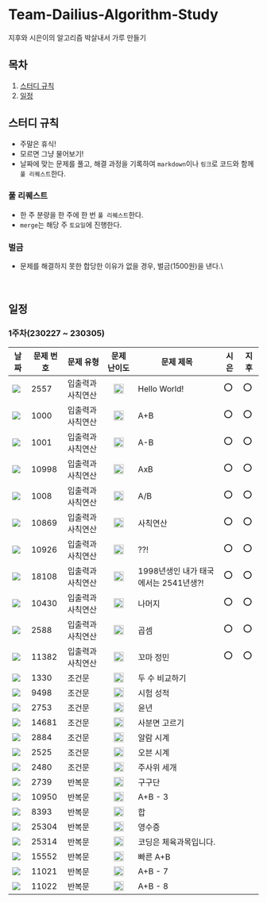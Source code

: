 # Team-Dailius-Algorithm-Study
지후와 시은이의 알고리즘 박살내서 가루 만들기

## 목차
1. [스터디 규칙](#스터디-규칙)
2. [일정](#일정)

## 스터디 규칙
- 주말은 휴식!
- 모르면 그냥 물어보기!
- 날짜에 맞는 문제를 풀고, 해결 과정을 기록하여 `markdown`이나 `링크`로 코드와 함께 `풀 리퀘스트`한다.
### 풀 리퀘스트
- 한 주 분량을 한 주에 한 번 `풀 리퀘스트`한다.
- `merge`는 해당 주 `토요일`에 진행한다.
### 벌금
- 문제를 해결하지 못한 합당한 이유가 없을 경우, 벌금(1500원)을 낸다.\

<br>

## 일정
### 1주차(230227 ~ 230305)

|날짜|문제 번호|문제 유형|문제 난이도|문제 제목|시은|지후|
|--|--|--|--|--|--|--|
|<img src="https://img.shields.io/badge/230227-9370DB?style=for-the-badge">|2557|입출력과 사칙연산|<center><img src="https://static.solved.ac/tier_small/1.svg" width="20px"/></center>|Hello World!|⭕️|⭕️|
|<img src="https://img.shields.io/badge/230227-9370DB?style=for-the-badge">|1000|입출력과 사칙연산|<center><img src="https://static.solved.ac/tier_small/1.svg" width="20px"/></center>|A+B|⭕️|⭕️|
|<img src="https://img.shields.io/badge/230227-9370DB?style=for-the-badge">|1001|입출력과 사칙연산|<center><img src="https://static.solved.ac/tier_small/1.svg" width="20px"/></center>|A-B|⭕️|⭕️|
|<img src="https://img.shields.io/badge/230227-9370DB?style=for-the-badge">|10998|입출력과 사칙연산|<center><img src="https://static.solved.ac/tier_small/1.svg" width="20px"/></center>|AxB|⭕️|⭕️|
|<img src="https://img.shields.io/badge/230227-9370DB?style=for-the-badge">|1008|입출력과 사칙연산|<center><img src="https://static.solved.ac/tier_small/1.svg" width="20px"/></center>|A/B|⭕️|⭕️|
|<img src="https://img.shields.io/badge/230227-9370DB?style=for-the-badge">|10869|입출력과 사칙연산|<center><img src="https://static.solved.ac/tier_small/1.svg" width="20px"/></center>|사칙연산|⭕️|⭕️|
|<img src="https://img.shields.io/badge/230228-AFEEEE?style=for-the-badge">|10926|입출력과 사칙연산|<center><img src="https://static.solved.ac/tier_small/1.svg" width="20px"/></center>|??!|⭕️|⭕️|
|<img src="https://img.shields.io/badge/230228-AFEEEE?style=for-the-badge">|18108|입출력과 사칙연산|<center><img src="https://static.solved.ac/tier_small/1.svg" width="20px"/></center>|1998년생인 내가 태국에서는 2541년생?!|⭕️|⭕️|
|<img src="https://img.shields.io/badge/230228-AFEEEE?style=for-the-badge">|10430|입출력과 사칙연산|<center><img src="https://static.solved.ac/tier_small/1.svg" width="20px"/></center>|나머지|⭕️|⭕️|
|<img src="https://img.shields.io/badge/230228-AFEEEE?style=for-the-badge">|2588|입출력과 사칙연산|<center><img src="https://static.solved.ac/tier_small/3.svg" width="20px"/></center>|곱셈|⭕️|⭕️|
|<img src="https://img.shields.io/badge/230228-AFEEEE?style=for-the-badge">|11382|입출력과 사칙연산|<center><img src="https://static.solved.ac/tier_small/1.svg" width="20px"/></center>|꼬마 정민|⭕️|⭕️|
|<img src="https://img.shields.io/badge/230301-DDA0DD?style=for-the-badge">|1330|조건문|<center><img src="https://static.solved.ac/tier_small/1.svg" width="20px"/></center>|두 수 비교하기|||
|<img src="https://img.shields.io/badge/230301-DDA0DD?style=for-the-badge">|9498|조건문|<center><img src="https://static.solved.ac/tier_small/1.svg" width="20px"/></center>|시험 성적|||
|<img src="https://img.shields.io/badge/230301-DDA0DD?style=for-the-badge">|2753|조건문|<center><img src="https://static.solved.ac/tier_small/1.svg" width="20px"/></center>|윤년|||
|<img src="https://img.shields.io/badge/230301-DDA0DD?style=for-the-badge">|14681|조건문|<center><img src="https://static.solved.ac/tier_small/1.svg" width="20px"/></center>|사분면 고르기|||
|<img src="https://img.shields.io/badge/230301-DDA0DD?style=for-the-badge">|2884|조건문|<center><img src="https://static.solved.ac/tier_small/3.svg" width="20px"/></center>|알람 시계|||
|<img src="https://img.shields.io/badge/230302-F8E77F?style=for-the-badge">|2525|조건문|<center><img src="https://static.solved.ac/tier_small/3.svg" width="20px"/></center>|오븐 시계|||
|<img src="https://img.shields.io/badge/230302-F8E77F?style=for-the-badge">|2480|조건문|<center><img src="https://static.solved.ac/tier_small/2.svg" width="20px"/></center>|주사위 세개|||
|<img src="https://img.shields.io/badge/230302-F8E77F?style=for-the-badge">|2739|반복문|<center><img src="https://static.solved.ac/tier_small/1.svg" width="20px"/></center>|구구단|||
|<img src="https://img.shields.io/badge/230302-F8E77F?style=for-the-badge">|10950|반복문|<center><img src="https://static.solved.ac/tier_small/1.svg" width="20px"/></center>|A+B - 3|||
|<img src="https://img.shields.io/badge/230302-F8E77F?style=for-the-badge">|8393|반복문|<center><img src="https://static.solved.ac/tier_small/1.svg" width="20px"/></center>|합|||
|<img src="https://img.shields.io/badge/230303-72C6A5?style=for-the-badge">|25304|반복문|<center><img src="https://static.solved.ac/tier_small/1.svg" width="20px"/></center>|영수증|||
|<img src="https://img.shields.io/badge/230303-72C6A5?style=for-the-badge">|25314|반복문|<center><img src="https://static.solved.ac/tier_small/1.svg" width="20px"/></center>|코딩은 체육과목입니다.|||
|<img src="https://img.shields.io/badge/230303-72C6A5?style=for-the-badge">|15552|반복문|<center><img src="https://static.solved.ac/tier_small/2.svg" width="20px"/></center>|빠른 A+B|||
|<img src="https://img.shields.io/badge/230303-72C6A5?style=for-the-badge">|11021|반복문|<center><img src="https://static.solved.ac/tier_small/1.svg" width="20px"/></center>|A+B - 7|||
|<img src="https://img.shields.io/badge/230303-72C6A5?style=for-the-badge">|11022|반복문|<center><img src="https://static.solved.ac/tier_small/1.svg" width="20px"/></center>|A+B - 8|||